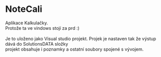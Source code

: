 # NoteCali

Aplikace Kalkulačky.\
Protože ta ve vindows stojí za prd :)\
\
Je to uloženo jako Visual studio projekt.
Projek je nastaven tak že výstup dává do SolutionsDATA složky 
\
projekt obsahuje i poznamky a ostatní soubory spojené s vývojem.


